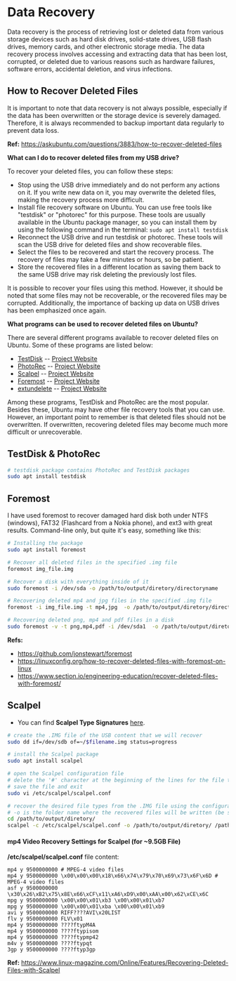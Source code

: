 # Data Recovery

Data recovery is the process of retrieving lost or deleted data from various storage devices such as hard disk drives, solid-state drives, USB flash drives, memory cards, and other electronic storage media. The data recovery process involves accessing and extracting data that has been lost, corrupted, or deleted due to various reasons such as hardware failures, software errors, accidental deletion, and virus infections.

## How to Recover Deleted Files

It is important to note that data recovery is not always possible, especially if the data has been overwritten or the storage device is severely damaged. Therefore, it is always recommended to backup important data regularly to prevent data loss.

**Ref:** https://askubuntu.com/questions/3883/how-to-recover-deleted-files

**What can I do to recover deleted files from my USB drive?**

To recover your deleted files, you can follow these steps:

- Stop using the USB drive immediately and do not perform any actions on it. If you write new data on it, you may overwrite the deleted files, making the recovery process more difficult.
- Install file recovery software on Ubuntu. You can use free tools like "testdisk" or "photorec" for this purpose. These tools are usually available in the Ubuntu package manager, so you can install them by using the following command in the terminal: `sudo apt install testdisk`
- Reconnect the USB drive and run testdisk or photorec. These tools will scan the USB drive for deleted files and show recoverable files.
- Select the files to be recovered and start the recovery process. The recovery of files may take a few minutes or hours, so be patient.
- Store the recovered files in a different location as saving them back to the same USB drive may risk deleting the previously lost files.

It is possible to recover your files using this method. However, it should be noted that some files may not be recoverable, or the recovered files may be corrupted. Additionally, the importance of backing up data on USB drives has been emphasized once again.

**What programs can be used to recover deleted files on Ubuntu?**

There are several different programs available to recover deleted files on Ubuntu. Some of these programs are listed below:

- [TestDisk](#detailed-information-for-testdisk) -- [Project Website](https://www.cgsecurity.org/wiki/TestDisk)
- [PhotoRec](#detailed-information-for-photorec) -- [Project Website](https://www.cgsecurity.org/wiki/PhotoRec)
- [Scalpel](#detailed-information-for-scalpel) -- [Project Website](https://github.com/sleuthkit/scalpel)
- [Foremost](#detailed-information-for-foremost) -- [Project Website](https://github.com/gerryamurphy/Foremost)
- [extundelete](#detailed-information-for-extundelete) -- [Project Website](https://github.com/cherojeong/extundelete)

Among these programs, TestDisk and PhotoRec are the most popular. Besides these, Ubuntu may have other file recovery tools that you can use. However, an important point to remember is that deleted files should not be overwritten. If overwritten, recovering deleted files may become much more difficult or unrecoverable.

## TestDisk & PhotoRec

```bash
# testdisk package contains PhotoRec and TestDisk packages
sudo apt install testdisk
```

## Foremost

I have used foremost to recover damaged hard disk both under NTFS (windows), FAT32 (Flashcard from a Nokia phone), and ext3 with great results. Command-line only, but quite it's easy, something like this:

```bash
# Installing the package
sudo apt install foremost

# Recover all deleted files in the specified .img file
foremost img_file.img

# Recover a disk with everything inside of it
sudo foremost -i /dev/sda -o /path/to/output/diretory/directoryname

# Recovering deleted mp4 and jpg files in the specified .img file
foremost -i img_file.img -t mp4,jpg  -o /path/to/output/diretory/directoryname

# Recovering deleted png, mp4 and pdf files in a disk
sudo foremost -v -t png,mp4,pdf -i /dev/sda1  -o /path/to/output/diretory/directoryname -T
```

**Refs:**

- https://github.com/jonstewart/foremost
- https://linuxconfig.org/how-to-recover-deleted-files-with-foremost-on-linux
- https://www.section.io/engineering-education/recover-deleted-files-with-foremost/

## Scalpel

- You can find **Scalpel Type Signatures** [here](https://gist.github.com/cfgnunes/134c0e9bf6553fad62770f82a3c1e652).

```bash
# create the .IMG file of the USB content that we will recover
sudo dd if=/dev/sdb of=~/$filename.img status=progress

# install the Scalpel package
sudo apt install scalpel

# open the Scalpel configuration file
# delete the '#' character at the beginning of the lines for the file types we want to perform recovery on
# save the file and exit
sudo vi /etc/scalpel/scalpel.conf

# recover the desired file types from the .IMG file using the configuration file
# -o is the folder name where the recovered files will be written (be sure that it is empty)
cd /path/to/output/diretory/
scalpel -c /etc/scalpel/scalpel.conf -o /path/to/output/diretory/ /path/to/location/of/img/file/$filename.img
```

#### mp4 Video Recovery Settings for Scalpel (for ~9.5GB File)

**/etc/scalpel/scalpel.conf** file content:

```
mp4 y 9500000000 # MPEG-4 video files
mp4 y 9500000000 \x00\x00\x00\x18\x66\x74\x79\x70\x69\x73\x6F\x6D # MPEG-4 video files
asf y 9500000000 \x30\x26\xB2\x75\x8E\x66\xCF\x11\xA6\xD9\x00\xAA\x00\x62\xCE\x6C
mpg y 9500000000 \x00\x00\x01\xb3 \x00\x00\x01\xb7
mpg y 9500000000 \x00\x00\x01\xba \x00\x00\x01\xb9
avi y 9500000000 RIFF????AVI\x20LIST
flv y 9500000000 FLV\x01
mp4 y 9500000000 ????ftypM4A
mp4 y 9500000000 ????ftypisom
mp4 y 9500000000 ????ftypmp42
m4v y 9500000000 ????ftypqt
3gp y 9500000000 ????ftyp3gp
```

**Ref:** https://www.linux-magazine.com/Online/Features/Recovering-Deleted-Files-with-Scalpel
